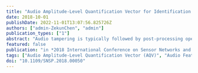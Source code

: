 ```yaml
---
title: "Audio Amplitude-Level Quantification Vector for Identification of Audio Post-Processing Operation"
date: 2018-10-01
publishDate: 2022-11-01T13:07:56.825726Z
authors: ["admin-ZekunChen", "admin"]
publication_types: ["1"]
abstract: "Audio tampering is typically followed by post-processing operations to mask the artifacts potentially perceptible by human ears and blur the traces of tampering. However, research on the issue of audio post-processing identification is still a blanket. This paper mainly introduces a method to identify audio post-processing operations. A new audio feature - Audio Amplitude-Level Quantification Vector (AQV) is proposed, then the probability distributions of AQV of audio are calculated and extracted as audio features which are then used for identification of various audio processing. During the detection, the K-Nearest Neighbors (KNN) classifier is applied for classification. Experimental results show that the proposed AQV method can not only verify the authenticity of the speech audio, but also have a significant effect on identifying different types of post-processing operations."
featured: false
publication: "in *2018 International Conference on Sensor Networks and Signal Processing (SNSP)*"
tags: ["Audio Amplitude-Level Quantification Vector (AQV)", "Audio Feature", "Audio Post-processing Detection", "Classification algorithms", "Digital audio players", "Feature extraction", "Gold", "K-Nearest Neighbors (KNN)", "Support vector machines", "Testing", "Training"]
doi: "10.1109/SNSP.2018.00050"
---
```


